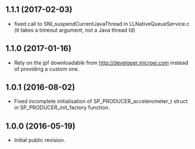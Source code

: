 <!--
	Markdown
	Copyright 2016 IS2T. All rights reserved.
	IS2T PROPRIETARY/CONFIDENTIAL. Use is subject to license terms.
-->


## 1.1.1 (2017-02-03)
  - fixed call to SNI_suspendCurrentJavaThread in LLNativeQueueService.c (it takes a timeout argument, not a Java thread Id)
## 1.1.0 (2017-01-16)
  - Rely on the jpf downloadable from http://developer.microej.com instead of providing a custom one.
## 1.0.1 (2016-08-02)
  - Fixed incomplete initialisation of SP_PRODUCER_accelerometer_t struct in SP_PRODUCER_init_factory function.
## 1.0.0 (2016-05-19)
  - Initial public revision.
